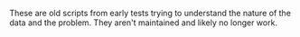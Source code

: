 These are old scripts from early tests trying to understand the nature of the data and the problem. They aren't maintained and likely no longer work.